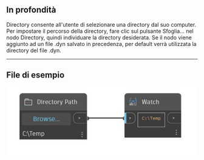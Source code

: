 ## In profondità
Directory consente all'utente di selezionare una directory dal suo computer. Per impostare il percorso della directory, fare clic sul pulsante Sfoglia... nel nodo Directory, quindi individuare la directory desiderata. Se il nodo viene aggiunto ad un file .dyn salvato in precedenza, per default verrà utilizzata la directory del file .dyn.
___
## File di esempio

![Directory Path](./CoreNodeModels.Input.Directory_img.jpg)

